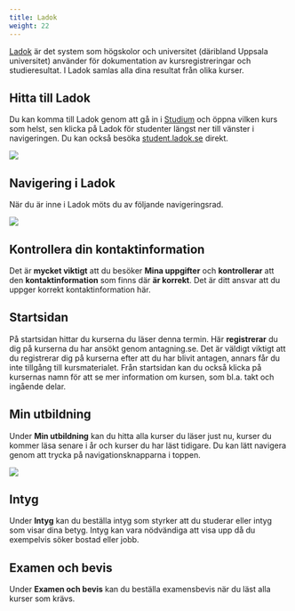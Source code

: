 ```yaml
---
title: Ladok
weight: 22
---
```


[Ladok][ladok-wp] är det system som högskolor och universitet (däribland Uppsala
universitet) använder för dokumentation av kursregistreringar och
studieresultat. I Ladok samlas alla dina resultat från olika kurser.

[ladok-wp]: https://sv.wikipedia.org/wiki/LADOK

## Hitta till Ladok

Du kan komma till Ladok genom att gå in i [Studium](../studium) och öppna vilken kurs som helst,
sen klicka på Ladok för studenter längst ner till vänster i navigeringen.
Du kan också besöka [student.ladok.se](https://www.student.ladok.se/) direkt.

![](/images/studenttjanster/ladok/shortcut_to_ladok_from_studium_20210811.png)

## Navigering i Ladok

När du är inne i Ladok
möts du av följande navigeringsrad.

![](/images/studenttjanster/ladok/navigationssida_ladok_20210811.png)

## Kontrollera din kontaktinformation 

Det är **mycket viktigt** att du besöker **Mina uppgifter** och **kontrollerar** att den **kontaktinformation** som finns där **är korrekt**. Det är ditt ansvar att du uppger korrekt kontaktinformation här. 

## Startsidan

På startsidan hittar du kurserna du läser denna termin. Här **registrerar** du dig på kurserna du har ansökt genom antagning.se. 
Det är väldigt viktigt att du registrerar dig på kurserna efter att du har blivit antagen, annars får du inte tillgång till kursmaterialet. 
Från startsidan kan du också klicka på kursernas namn för att se mer information om kursen, som bl.a. takt och ingående delar.

## Min utbildning

Under **Min utbildning** kan du hitta alla kurser du läser just nu, kurser du kommer läsa senare i år och kurser du har läst tidigare. Du kan lätt navigera genom att trycka på navigationsknapparna i toppen.

![](/images/studenttjanster/ladok/navigationssida_ladok_min_utbildning_20210811.png)

## Intyg

Under **Intyg** kan du beställa intyg som styrker att du studerar eller intyg
som visar dina betyg. Intyg kan vara nödvändiga att visa upp då du exempelvis
söker bostad eller jobb. 

## Examen och bevis

Under **Examen och bevis** kan du beställa examensbevis när du läst alla
kurser som krävs.
